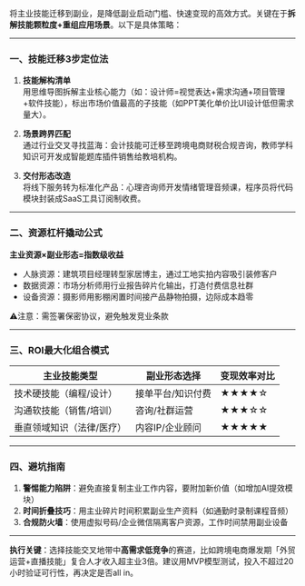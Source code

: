 将主业技能迁移到副业，是降低副业启动门槛、快速变现的高效方式。关键在于**拆解技能颗粒度+重组应用场景**。以下是具体策略：

---

### 一、技能迁移3步定位法
1. **技能解构清单**  
用思维导图拆解主业核心能力（如：设计师=视觉表达+需求沟通+项目管理+软件技能），标出市场价值最高的子技能（如PPT美化单价比UI设计低但需求量大）。

2. **场景跨界匹配**  
通过行业交叉寻找蓝海：会计技能可迁移至跨境电商财税合规咨询，教师学科知识可开发成智能题库插件销售给教培机构。

3. **交付形态改造**  
将线下服务转为标准化产品：心理咨询师开发情绪管理音频课，程序员将代码模块封装成SaaS工具订阅制收费。

---

### 二、资源杠杆撬动公式
**主业资源×副业形态=指数级收益**  
- 人脉资源：建筑项目经理转型家居博主，通过工地实拍内容吸引装修客户  
- 数据资源：市场分析师用行业报告碎片化输出，打造付费信息社群  
- 设备资源：摄影师用影棚闲置时间接产品静物拍摄，边际成本趋零  

⚠️注意：需签署保密协议，避免触发竞业条款

---

### 三、ROI最大化组合模式
| 主业技能类型 | 副业形态选择 | 变现效率对比 |
|--------------|--------------|--------------|
| 技术硬技能（编程/设计）| 接单平台/知识付费 | ★★★★☆ |
| 沟通软技能（销售/培训）| 咨询/社群运营 | ★★★☆☆ |
| 垂直领域知识（法律/医疗）| 内容IP/企业顾问 | ★★★★★ |

---

### 四、避坑指南
1. **警惕能力陷阱**：避免直接复制主业工作内容，要附加新价值（如增加AI提效模块）  
2. **时间折叠技巧**：用主业碎片时间积累副业生产资料（如通勤时录制课程音频）  
3. **合规防火墙**：使用虚拟号码/企业微信隔离客户资源，工作时间禁用副业设备  

---

**执行关键**：选择技能交叉地带中**高需求低竞争**的赛道，比如跨境电商爆发期「外贸运营+直播技能」复合人才收入超主业3倍。建议用MVP模型测试，投入不超过20小时验证可行性，再决定是否all in。

